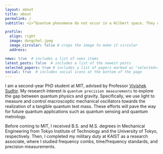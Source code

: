 ```yaml
---
layout: about
title: about
permalink: /
subtitle: <i>“Quantum phenomena do not occur in a Hilbert space. They occur in a laboratory.” - Asher Peres</i>

profile:
  align: right
  image: dongchel.jpeg
  image_circular: false # crops the image to make it circular
  address:

news: true  # includes a list of news items
latest_posts: false  # includes a list of the newest posts
selected_papers: true # includes a list of papers marked as "selected={true}"
social: true  # includes social icons at the bottom of the page
---
```


I am a second-year PhD student at MIT, advised by Professor [Vivishek Sudhir](https://scholar.google.com/citations?user=j4NKNWQAAAAJ&hl=en&oi=ao). My research interest is `quantum precision measurements` to explore the gap between quantum physics and gravity. Specifically, we use light to measure and control macroscoptic mechanical oscillators towards the realization of a tangible quantum test mass. These efforts will pave the way for future quantum applications such as quantum sensing and quantum metrology.

Before coming to MIT, I received B.S. and M.S. degrees in Mechanical Engineering from Tokyo Institute of Technology and the University of Tokyo, respectively. Then, I completed my military duty at KAIST as a research associate, where I studied frequency combs, time/frequency standards, and precision measurements.